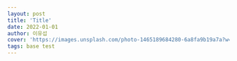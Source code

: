 ```yaml
---
layout: post
title: 'Title'
date: 2022-01-01
author: 이유섭
cover: 'https://images.unsplash.com/photo-1465189684280-6a8fa9b19a7a?w=1600&q=900'
tags: base test
---
```




